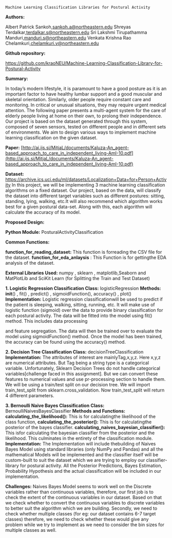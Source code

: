 ```
Machine Learning Classification Libraries for Postural Activity
```
**Authors:**

Albert Patrick Sankoh,sankoh.a@northeastern.edu
Shreyas Terdalkar,terdalkar.s@northeastern.edu
Sri Lakshmi Tirupathamma Manduri,manduri.s@northeastern.edu
Venkata Krishna Rao Chelamkuri,chelamkuri.v@northeastern.edu

**Github repository:**

https://github.com/kraoNEU/Machine-Learning-Classification-Library-for-Postural-Activity

**Summary:**

In today’s modern lifestyle, it is paramount to have a good posture as it is an important factor to have healthy
lumbar support and a good muscular and skeletal orientation. Similarly, older people require constant care and
monitoring. In critical or unusual situations, they may require urgent medical attention. The following paper
presents a multi-agent system for the care of elderly people living at home on their own, to prolong their
independence. Our project is based on the dataset generated through this system, composed of seven sensors,
tested on different people and in different sets of environments. We aim to design various ways to implement
machine learning classification on the given dataset.

**Paper:**
[http://ai.ijs.si/MitjaL/documents/Kaluza-An_agent-based_approach_to_care_in_independent_living-AmI-10.pdf](http://ai.ijs.si/MitjaL/documents/Kaluza-An_agent-based_approach_to_care_in_independent_living-AmI-10.pdf)

**Dataset:**
https://archive.ics.uci.edu/ml/datasets/Localization+Data+for+Person+Activity
In this project, we will be implementing 3 machine learning classification algorithms on a fixed dataset. Our
project, based on the data, will classify the dataset into different target variables such as different postures:
sitting, standing, lying, walking, etc.It will also recommend which algorithm works best for a given postural
data-set. Along with this, each algorithm will calculate the accuracy of its model.

**Proposed Design:**

**Python Module:** PosturalActivityClassification

**Common Functions:**

**function_for_reading_dataset:** This function is forreading the CSV file for the dataset.
**function_for_eda_anlaysis** : This Function is for gettingthe EDA analysis of the dataset.

**External Libraries Used:** numpy , sklearn , matplotlib,Seaborn and MatPlotLib and SciKit Learn (for Splitting
the Train and Test Dataset)

**1. Logistic Regression Classification
Class:** logisticRegression
**Methods:** __init__() , fit() , predict() , sigmoidFunction(), accuracy() , plot()
**Implementation:** Logistic regression classificationwill be used to predict if the patient is sleeping, walking,
sitting, running, etc. It will make use of logistic function (sigmoid) over the data to provide binary classification
for each postural activity. The data will be fitted into the model using fit() method. This includes data processing


and feature segregation. The data will then be trained over to evaluate the model using sigmoidFunction()
method. Once the model has been trained, the accuracy can be found using the accuracy() method.

**2. Decision Tree Classification
Class:** decisionTreeClassification
**Implementation:** The attributes of interest are mainlyTag,x,y,z. Here x,y,z are numerical attributes. But Tag
being a string type is a categorical variable. Unfortunately, Sklearn Decision Trees do not handle categorical
variables[challenge faced in this assignment]. But we can convert these features to numerical values and use
pr-processing section to handle them. We will be using a train/test split on our decision tree. We will import
train_test_split from sklearn.cross_validation. Now train_test_split will return 4 different parameters.

**3. Bernoulli Naive Bayes Classification**
**Class:** BernoulliNaivesBayesClassifier
**Methods and Functions:
calculating_the_likelihood():** This is for calculatingthe likelihood of the class function,
**calculating_the_posterior():** This is for calculatingthe posterior of the bayes classifier.
**calculating_naives_bayesian_classifier():** This isfor calculating the bayesian classifier from the posterior and
the likelihood. This culminates in the entirety of the classification module.
**Implementation:** The Implementation will include thebuilding of Naives Bayes Model using standard libraries
(only NumPy and Pandas) and all the mathematical Models will be implemented and the classifier itself will be
custom-built to suit the dataset which we are trying to employ our classifier-library for postural activity. All the
Posterior Predictions, Bayes Estimation, Probability Hypothesis and the actual classification will be included in
our implementation.

**Challenges:**
Naives Bayes Model seems to work well on the Discrete variables rather than continuous variables, therefore,
our first job is to check the extent of the continuous variables in our dataset. Based on that we check whether to
convert the continuous variables to discrete variables to better suit the algorithm which we are building.
Secondly, we need to check whether multiple classes (for eg: our dataset contains 6-7 target classes) therefore,
we need to check whether these would give any problem while we try to implement as we need to consider the
bin sizes for multiple classes as well.
